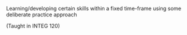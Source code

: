 Learning/developing certain skills within a fixed time-frame using some deliberate practice approach

(Taught in INTEG 120)
